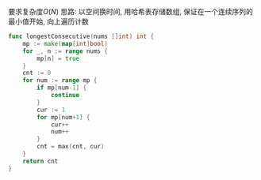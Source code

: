 要求复杂度$O(N)$
思路: 以空间换时间, 用哈希表存储数组, 保证在一个连续序列的最小值开始, 向上遍历计数

```go
func longestConsecutive(nums []int) int {
	mp := make(map[int]bool)
	for _, n := range nums {
		mp[n] = true
	}
	cnt := 0
	for num := range mp {
		if mp[num-1] {
			continue
		}
		cur := 1
		for mp[num+1] {
			cur++
			num++
		}
		cnt = max(cnt, cur)
	}
	return cnt
}
```